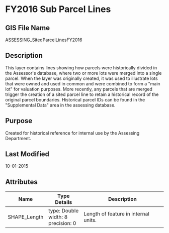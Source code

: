 # FY2016 Sub Parcel Lines
## GIS File Name
ASSESSING_SitedParcelLinesFY2016
## Description
<DIV STYLE="text-align:Left;"><DIV><DIV><P><SPAN>This layer contains lines showing how parcels were historically divided in the Assessor's database, where two or more lots were merged into a single parcel. When the layer was originally created, it was used to illustrate lots that were owned and used in common and were combined to form a "main lot" for valuation purposes. More recently, any parcels that are merged trigger the creation of a sited parcel line to retain a historical record of the original parcel boundaries. Historical parcel IDs can be found in the "Supplemental Data" area in the assessing database. </SPAN></P></DIV></DIV></DIV>

## Purpose
Created for historical reference for internal use by the Assessing Department.
## Last Modified
10-01-2015
## Attributes
|Name|Type Details|Description|
|----|------------|-----------|
|SHAPE_Length|type: Double<br/>width: 8<br/>precision: 0|Length of feature in internal units.|
